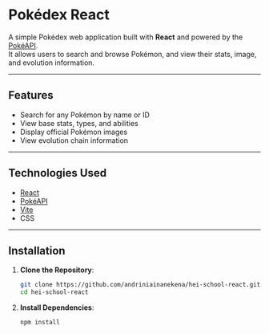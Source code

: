 # Pokédex React

A simple Pokédex web application built with **React** and powered by the [PokéAPI](https://pokeapi.co/).  
It allows users to search and browse Pokémon, and view their stats, image, and evolution information.

---

## Features

- Search for any Pokémon by name or ID
- View base stats, types, and abilities
- Display official Pokémon images
- View evolution chain information

---

## Technologies Used

- [React](https://reactjs.org/)
- [PokéAPI](https://pokeapi.co/)
- [Vite](https://vitejs.dev/)
- CSS

---

## Installation

1. **Clone the Repository**:
   ```bash
   git clone https://github.com/andriniainanekena/hei-school-react.git
   cd hei-school-react
   ```

2. **Install Dependencies**:
   ```bash
   npm install
   ```